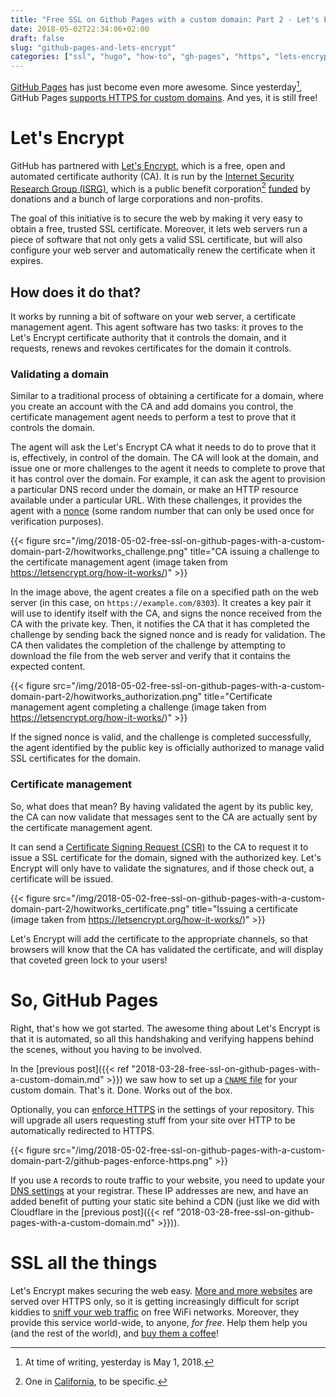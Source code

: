 ```yaml
---
title: "Free SSL on Github Pages with a custom domain: Part 2 - Let's Encrypt"
date: 2018-05-02T22:34:06+02:00
draft: false
slug: "github-pages-and-lets-encrypt"
categories: ["ssl", "hugo", "how-to", "gh-pages", "https", "lets-encrypt"]
---
```


[GitHub Pages](https://pages.github.com/) has just become even more awesome. Since yesterday[^yesterday], GitHub Pages [supports HTTPS for custom domains](https://blog.github.com/2018-05-01-github-pages-custom-domains-https/). And yes, it is still free!<!--more-->

# Let's Encrypt
GitHub has partnered with [Let's Encrypt](https://letsencrypt.org/), which is a free, open and automated certificate authority (CA). It is run by the [Internet Security Research Group (ISRG)](https://letsencrypt.org/isrg/), which is a public benefit corporation[^pbccalifornia] [funded](https://letsencrypt.org/sponsors/) by donations and a bunch of large corporations and non-profits.

The goal of this initiative is to secure the web by making it very easy to obtain a free, trusted SSL certificate. Moreover, it lets web servers run a piece of software that not only gets a valid SSL certificate, but will also configure your web server and automatically renew the certificate when it expires.

## How does it do that?
It works by running a bit of software on your web server, a certificate management agent. This agent software has two tasks: it proves to the Let's Encrypt certificate authority that it controls the domain, and it requests, renews and revokes certificates for the domain it controls.

### Validating a domain
Similar to a traditional process of obtaining a certificate for a domain, where you create an account with the CA and add domains you control, the certificate management agent needs to perform a test to prove that it controls the domain.

The agent will ask the Let's Encrypt CA what it needs to do to prove that it is, effectively, in control of the domain. The CA will look at the domain, and issue one or more challenges to the agent it needs to complete to prove that it has control over the domain. For example, it can ask the agent to provision a particular DNS record under the domain, or make an HTTP resource available under a particular URL. With these challenges, it provides the agent with a [nonce](https://en.wikipedia.org/wiki/Cryptographic_nonce) (some random number that can only be used once for verification purposes).

{{< figure src="/img/2018-05-02-free-ssl-on-github-pages-with-a-custom-domain-part-2/howitworks_challenge.png" title="CA issuing a challenge to the certificate management agent (image taken from https://letsencrypt.org/how-it-works/)" >}}

In the image above, the agent creates a file on a specified path on the web server (in this case, on `https://example.com/8303`). It creates a key pair it will use to identify itself with the CA, and signs the nonce received from the CA with the private key. Then, it notifies the CA that it has completed the challenge by sending back the signed nonce and is ready for validation. The CA then validates the completion of the challenge by attempting to download the file from the web server and verify that it contains the expected content.

{{< figure src="/img/2018-05-02-free-ssl-on-github-pages-with-a-custom-domain-part-2/howitworks_authorization.png" title="Certificate management agent completing a challenge (image taken from https://letsencrypt.org/how-it-works/)" >}}

If the signed nonce is valid, and the challenge is completed successfully, the agent identified by the public key is officially authorized to manage valid SSL certificates for the domain.

### Certificate management
So, what does that mean? By having validated the agent by its public key, the CA can now validate that messages sent to the CA are actually sent by the certificate management agent.

It can send a [Certificate Signing Request (CSR)](http://tools.ietf.org/html/rfc2986) to the CA to request it to issue a SSL certificate for the domain, signed with the authorized key. Let's Encrypt will only have to validate the signatures, and if those check out, a certificate will be issued.

{{< figure src="/img/2018-05-02-free-ssl-on-github-pages-with-a-custom-domain-part-2/howitworks_certificate.png" title="Issuing a certificate (image taken from https://letsencrypt.org/how-it-works/)" >}}

Let's Encrypt will add the certificate to the appropriate channels, so that browsers will know that the CA has validated the certificate, and will display that coveted green lock to your users!

# So, GitHub Pages
Right, that's how we got started. The awesome thing about Let's Encrypt is that it is automated, so all this handshaking and verifying happens behind the scenes, without you having to be involved.

In the [previous post]({{< ref "2018-03-28-free-ssl-on-github-pages-with-a-custom-domain.md" >}}) we saw how to set up a [`CNAME` file](https://github.com/bartdegoede/bartdegoede.github.io/blob/master/CNAME) for your custom domain. That's it. Done. Works out of the box.

Optionally, you can [enforce HTTPS](https://help.github.com/articles/securing-your-github-pages-site-with-https/) in the settings of your repository. This will upgrade all users requesting stuff from your site over HTTP to be automatically redirected to HTTPS.

{{< figure src="/img/2018-05-02-free-ssl-on-github-pages-with-a-custom-domain-part-2/github-pages-enforce-https.png" >}}

If you use `A` records to route traffic to your website, you need to update your [DNS settings](https://help.github.com/articles/setting-up-an-apex-domain/) at your registrar. These IP addresses are new, and have an added benefit of putting your static site behind a CDN (just like we did with Cloudflare in the [previous post]({{< ref "2018-03-28-free-ssl-on-github-pages-with-a-custom-domain.md" >}})).

# SSL all the things
Let's Encrypt makes securing the web easy. [More and more websites](https://letsencrypt.org/stats/) are served over HTTPS only, so it is getting increasingly difficult for script kiddies to [sniff your web traffic](https://motherboard.vice.com/en_us/article/jpgmxp/how-to-go-from-0-to-sniffing-packets-in-10-minutes) on free WiFi networks. Moreover, they provide this service world-wide, to anyone, _for free_. Help them help you (and the rest of the world), and [buy them a coffee](https://letsencrypt.org/donate/)!

[^yesterday]: At time of writing, yesterday is May 1, 2018.
[^pbccalifornia]: One in [California](https://en.wikipedia.org/wiki/Public-benefit_corporation#California), to be specific.
